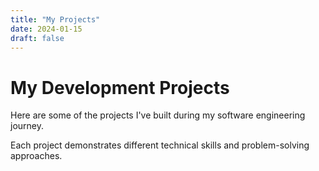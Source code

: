 ```yaml
---
title: "My Projects"
date: 2024-01-15
draft: false
---
```


# My Development Projects

Here are some of the projects I've built during my software engineering journey.

Each project demonstrates different technical skills and problem-solving approaches.